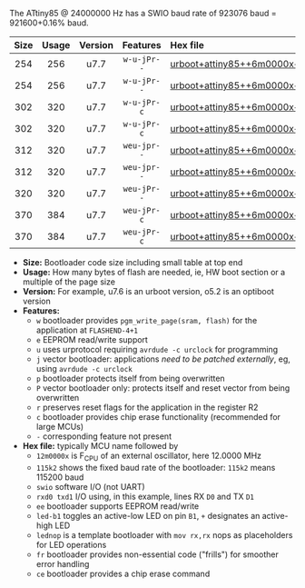 The ATtiny85 @ 24000000 Hz has a SWIO baud rate of 923076 baud = 921600+0.16% baud.

|Size|Usage|Version|Features|Hex file|
|:-:|:-:|:-:|:-:|:--|
|254|256|u7.7|`w-u-jPr--`|[urboot+attiny85++6m0000x++230k4_swio_rxb4_txb3_led+b1.hex](https://raw.githubusercontent.com/stefanrueger/urboot.hex/main/mcus/attiny85/external_oscillator/fcpu++6m0000_Hz/br++230k4_bps/urboot+attiny85++6m0000x++230k4_swio_rxb4_txb3_led+b1.hex)|
|254|256|u7.7|`w-u-jPr--`|[urboot+attiny85++6m0000x++230k4_swio_rxb4_txb3_lednop.hex](https://raw.githubusercontent.com/stefanrueger/urboot.hex/main/mcus/attiny85/external_oscillator/fcpu++6m0000_Hz/br++230k4_bps/urboot+attiny85++6m0000x++230k4_swio_rxb4_txb3_lednop.hex)|
|302|320|u7.7|`w-u-jPr-c`|[urboot+attiny85++6m0000x++230k4_swio_rxb4_txb3_led+b1_fr_ce.hex](https://raw.githubusercontent.com/stefanrueger/urboot.hex/main/mcus/attiny85/external_oscillator/fcpu++6m0000_Hz/br++230k4_bps/urboot+attiny85++6m0000x++230k4_swio_rxb4_txb3_led+b1_fr_ce.hex)|
|302|320|u7.7|`w-u-jPr-c`|[urboot+attiny85++6m0000x++230k4_swio_rxb4_txb3_lednop_fr_ce.hex](https://raw.githubusercontent.com/stefanrueger/urboot.hex/main/mcus/attiny85/external_oscillator/fcpu++6m0000_Hz/br++230k4_bps/urboot+attiny85++6m0000x++230k4_swio_rxb4_txb3_lednop_fr_ce.hex)|
|312|320|u7.7|`weu-jpr--`|[urboot+attiny85++6m0000x++230k4_swio_rxb4_txb3_ee_led+b1.hex](https://raw.githubusercontent.com/stefanrueger/urboot.hex/main/mcus/attiny85/external_oscillator/fcpu++6m0000_Hz/br++230k4_bps/urboot+attiny85++6m0000x++230k4_swio_rxb4_txb3_ee_led+b1.hex)|
|312|320|u7.7|`weu-jpr--`|[urboot+attiny85++6m0000x++230k4_swio_rxb4_txb3_ee_lednop.hex](https://raw.githubusercontent.com/stefanrueger/urboot.hex/main/mcus/attiny85/external_oscillator/fcpu++6m0000_Hz/br++230k4_bps/urboot+attiny85++6m0000x++230k4_swio_rxb4_txb3_ee_lednop.hex)|
|320|320|u7.7|`weu-jPr--`|[urboot+attiny85++6m0000x++230k4_swio_rxb4_txb3_ee.hex](https://raw.githubusercontent.com/stefanrueger/urboot.hex/main/mcus/attiny85/external_oscillator/fcpu++6m0000_Hz/br++230k4_bps/urboot+attiny85++6m0000x++230k4_swio_rxb4_txb3_ee.hex)|
|370|384|u7.7|`weu-jPr-c`|[urboot+attiny85++6m0000x++230k4_swio_rxb4_txb3_ee_led+b1_fr_ce.hex](https://raw.githubusercontent.com/stefanrueger/urboot.hex/main/mcus/attiny85/external_oscillator/fcpu++6m0000_Hz/br++230k4_bps/urboot+attiny85++6m0000x++230k4_swio_rxb4_txb3_ee_led+b1_fr_ce.hex)|
|370|384|u7.7|`weu-jPr-c`|[urboot+attiny85++6m0000x++230k4_swio_rxb4_txb3_ee_lednop_fr_ce.hex](https://raw.githubusercontent.com/stefanrueger/urboot.hex/main/mcus/attiny85/external_oscillator/fcpu++6m0000_Hz/br++230k4_bps/urboot+attiny85++6m0000x++230k4_swio_rxb4_txb3_ee_lednop_fr_ce.hex)|

- **Size:** Bootloader code size including small table at top end
- **Usage:** How many bytes of flash are needed, ie, HW boot section or a multiple of the page size
- **Version:** For example, u7.6 is an urboot version, o5.2 is an optiboot version
- **Features:**
  + `w` bootloader provides `pgm_write_page(sram, flash)` for the application at `FLASHEND-4+1`
  + `e` EEPROM read/write support
  + `u` uses urprotocol requiring `avrdude -c urclock` for programming
  + `j` vector bootloader: applications *need to be patched externally*, eg, using `avrdude -c urclock`
  + `p` bootloader protects itself from being overwritten
  + `P` vector bootloader only: protects itself and reset vector from being overwritten
  + `r` preserves reset flags for the application in the register R2
  + `c` bootloader provides chip erase functionality (recommended for large MCUs)
  + `-` corresponding feature not present
- **Hex file:** typically MCU name followed by
  + `12m0000x` is F<sub>CPU</sub> of an external oscillator, here 12.0000 MHz
  + `115k2` shows the fixed baud rate of the bootloader: `115k2` means 115200 baud
  + `swio` software I/O (not UART)
  + `rxd0 txd1` I/O using, in this example, lines RX `D0` and TX `D1`
  + `ee` bootloader supports EEPROM read/write
  + `led-b1` toggles an active-low LED on pin `B1`, `+` designates an active-high LED
  + `lednop` is a template bootloader with `mov rx,rx` nops as placeholders for LED operations
  + `fr` bootloader provides non-essential code ("frills") for smoother error handling
  + `ce` bootloader provides a chip erase command
